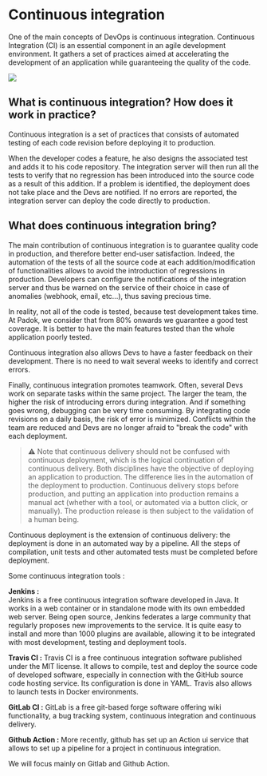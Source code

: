 # Continuous integration
One of the main concepts of DevOps is continuous integration. Continuous Integration (CI) is an essential component in an agile development environment. It gathers a set of practices aimed at accelerating the development of an application while guaranteeing the quality of the code. 

![](https://media.joomeo.com/large/5a8844d1df4f4.jpg)

## What is continuous integration? How does it work in practice?   

Continuous integration is a set of practices that consists of automated testing of each code revision before deploying it to production. 

When the developer codes a feature, he also designs the associated test and adds it to his code repository. The integration server will then run all the tests to verify that no regression has been introduced into the source code as a result of this addition. If a problem is identified, the deployment does not take place and the Devs are notified. If no errors are reported, the integration server can deploy the code directly to production.  

## What does continuous integration bring? 

The main contribution of continuous integration is to guarantee quality code in production, and therefore better end-user satisfaction. Indeed, the automation of the tests of all the source code at each addition/modification of functionalities allows to avoid the introduction of regressions in production. Developers can configure the notifications of the integration server and thus be warned on the service of their choice in case of anomalies (webhook, email, etc...), thus saving precious time. 

In reality, not all of the code is tested, because test development takes time. At Padok, we consider that from 80% onwards we guarantee a good test coverage. It is better to have the main features tested than the whole application poorly tested. 

Continuous integration also allows Devs to have a faster feedback on their development. There is no need to wait several weeks to identify and correct errors.

Finally, continuous integration promotes teamwork. Often, several Devs work on separate tasks within the same project. The larger the team, the higher the risk of introducing errors during integration. And if something goes wrong, debugging can be very time consuming. By integrating code revisions on a daily basis, the risk of error is minimized. Conflicts within the team are reduced and Devs are no longer afraid to "break the code" with each deployment.


> ⚠️ Note that continuous delivery should not be confused with continuous deployment, which is the logical continuation of continuous delivery. Both disciplines have the objective of deploying an application to production. The difference lies in the automation of the deployment to production. Continuous delivery stops before production, and putting an application into production remains a manual act (whether with a tool, or automated via a button click, or manually). The production release is then subject to the validation of a human being.


Continuous deployment is the extension of continuous delivery: the deployment is done in an automated way by a pipeline. All the steps of compilation, unit tests and other automated tests must be completed before deployment.

Some continuous integration tools : 

**Jenkins :**  
Jenkins is a free continuous integration software developed in Java. It works in a web container or in standalone mode with its own embedded web server. Being open source, Jenkins federates a large community that regularly proposes new improvements to the service. It is quite easy to install and more than 1000 plugins are available, allowing it to be integrated with most development, testing and deployment tools.

**Travis CI :**
Travis CI is a free continuous integration software published under the MIT license. It allows to compile, test and deploy the source code of developed software, especially in connection with the GitHub source code hosting service. Its configuration is done in YAML. Travis also allows to launch tests in Docker environments.

**GitLab CI :**
GitLab is a free git-based forge software offering wiki functionality, a bug tracking system, continuous integration and continuous delivery.

**Github Action :**
More recently, github has set up an Action ui service that allows to set up a pipeline for a project in continuous integration.

We will focus mainly on Gitlab and Github Action.